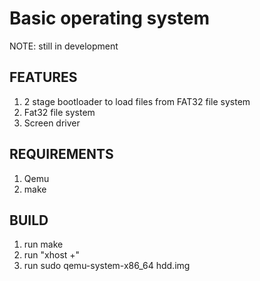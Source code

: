 # Basic operating system
NOTE: still in development

## FEATURES
1. 2 stage bootloader to load files from FAT32 file system
2. Fat32 file system
3. Screen driver


## REQUIREMENTS
1. Qemu
2. make

## BUILD
1. run make
2. run "xhost +"
3. run sudo qemu-system-x86_64 hdd.img
